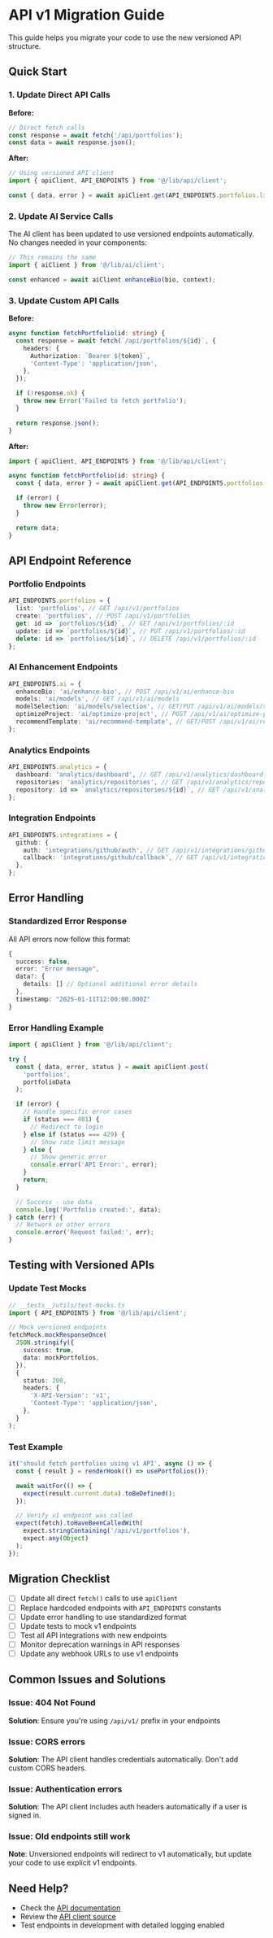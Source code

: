 # API v1 Migration Guide

This guide helps you migrate your code to use the new versioned API structure.

## Quick Start

### 1. Update Direct API Calls

**Before:**

```typescript
// Direct fetch calls
const response = await fetch('/api/portfolios');
const data = await response.json();
```

**After:**

```typescript
// Using versioned API client
import { apiClient, API_ENDPOINTS } from '@/lib/api/client';

const { data, error } = await apiClient.get(API_ENDPOINTS.portfolios.list);
```

### 2. Update AI Service Calls

The AI client has been updated to use versioned endpoints automatically. No changes needed in your components:

```typescript
// This remains the same
import { aiClient } from '@/lib/ai/client';

const enhanced = await aiClient.enhanceBio(bio, context);
```

### 3. Update Custom API Calls

**Before:**

```typescript
async function fetchPortfolio(id: string) {
  const response = await fetch(`/api/portfolios/${id}`, {
    headers: {
      Authorization: `Bearer ${token}`,
      'Content-Type': 'application/json',
    },
  });

  if (!response.ok) {
    throw new Error('Failed to fetch portfolio');
  }

  return response.json();
}
```

**After:**

```typescript
import { apiClient, API_ENDPOINTS } from '@/lib/api/client';

async function fetchPortfolio(id: string) {
  const { data, error } = await apiClient.get(API_ENDPOINTS.portfolios.get(id));

  if (error) {
    throw new Error(error);
  }

  return data;
}
```

## API Endpoint Reference

### Portfolio Endpoints

```typescript
API_ENDPOINTS.portfolios = {
  list: 'portfolios', // GET /api/v1/portfolios
  create: 'portfolios', // POST /api/v1/portfolios
  get: id => `portfolios/${id}`, // GET /api/v1/portfolios/:id
  update: id => `portfolios/${id}`, // PUT /api/v1/portfolios/:id
  delete: id => `portfolios/${id}`, // DELETE /api/v1/portfolios/:id
};
```

### AI Enhancement Endpoints

```typescript
API_ENDPOINTS.ai = {
  enhanceBio: 'ai/enhance-bio', // POST /api/v1/ai/enhance-bio
  models: 'ai/models', // GET /api/v1/ai/models
  modelSelection: 'ai/models/selection', // GET/PUT /api/v1/ai/models/selection
  optimizeProject: 'ai/optimize-project', // POST /api/v1/ai/optimize-project
  recommendTemplate: 'ai/recommend-template', // GET/POST /api/v1/ai/recommend-template
};
```

### Analytics Endpoints

```typescript
API_ENDPOINTS.analytics = {
  dashboard: 'analytics/dashboard', // GET /api/v1/analytics/dashboard
  repositories: 'analytics/repositories', // GET /api/v1/analytics/repositories
  repository: id => `analytics/repositories/${id}`, // GET /api/v1/analytics/repositories/:id
};
```

### Integration Endpoints

```typescript
API_ENDPOINTS.integrations = {
  github: {
    auth: 'integrations/github/auth', // GET /api/v1/integrations/github/auth
    callback: 'integrations/github/callback', // GET /api/v1/integrations/github/callback
  },
};
```

## Error Handling

### Standardized Error Response

All API errors now follow this format:

```typescript
{
  success: false,
  error: "Error message",
  data?: {
    details: [] // Optional additional error details
  },
  timestamp: "2025-01-11T12:00:00.000Z"
}
```

### Error Handling Example

```typescript
import { apiClient } from '@/lib/api/client';

try {
  const { data, error, status } = await apiClient.post(
    'portfolios',
    portfolioData
  );

  if (error) {
    // Handle specific error cases
    if (status === 401) {
      // Redirect to login
    } else if (status === 429) {
      // Show rate limit message
    } else {
      // Show generic error
      console.error('API Error:', error);
    }
    return;
  }

  // Success - use data
  console.log('Portfolio created:', data);
} catch (err) {
  // Network or other errors
  console.error('Request failed:', err);
}
```

## Testing with Versioned APIs

### Update Test Mocks

```typescript
// __tests__/utils/test-mocks.ts
import { API_ENDPOINTS } from '@/lib/api/client';

// Mock versioned endpoints
fetchMock.mockResponseOnce(
  JSON.stringify({
    success: true,
    data: mockPortfolios,
  }),
  {
    status: 200,
    headers: {
      'X-API-Version': 'v1',
      'Content-Type': 'application/json',
    },
  }
);
```

### Test Example

```typescript
it('should fetch portfolios using v1 API', async () => {
  const { result } = renderHook(() => usePortfolios());

  await waitFor(() => {
    expect(result.current.data).toBeDefined();
  });

  // Verify v1 endpoint was called
  expect(fetch).toHaveBeenCalledWith(
    expect.stringContaining('/api/v1/portfolios'),
    expect.any(Object)
  );
});
```

## Migration Checklist

- [ ] Update all direct `fetch()` calls to use `apiClient`
- [ ] Replace hardcoded endpoints with `API_ENDPOINTS` constants
- [ ] Update error handling to use standardized format
- [ ] Update tests to mock v1 endpoints
- [ ] Test all API integrations with new endpoints
- [ ] Monitor deprecation warnings in API responses
- [ ] Update any webhook URLs to use v1 endpoints

## Common Issues and Solutions

### Issue: 404 Not Found

**Solution**: Ensure you're using `/api/v1/` prefix in your endpoints

### Issue: CORS errors

**Solution**: The API client handles credentials automatically. Don't add custom CORS headers.

### Issue: Authentication errors

**Solution**: The API client includes auth headers automatically if a user is signed in.

### Issue: Old endpoints still work

**Note**: Unversioned endpoints will redirect to v1 automatically, but update your code to use explicit v1 endpoints.

## Need Help?

- Check the [API documentation](/docs/API_VERSIONING.md)
- Review the [API client source](/lib/api/client.ts)
- Test endpoints in development with detailed logging enabled
